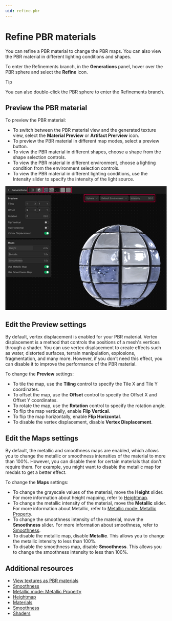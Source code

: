 ```yaml
---
uid: refine-pbr
---
```


# Refine PBR materials

You can refine a PBR material to change the PBR maps. You can also view the PBR material in different lighting conditions and shapes.

To enter the Refinements branch, in the **Generations** panel, hover over the PBR sphere and select the **Refine** icon.

> [!TIP]
> You can also double-click the PBR sphere to enter the Refinements branch.

## Preview the PBR material

To preview the PBR material:

- To switch between the PBR material view and the generated texture view, select the **Material Preview** or **Artifact Prerview** icon.
- To preview the PBR material in different map modes, select a preview button.
- To view the PBR material in different shapes, choose a shape from the shape selection controls.
- To view the PBR material in different environment, choose a lighting condition from the environment selection controls.
- To view the PBR material in different lighting conditions, use the Intensity slider to specify the intensity of the light source.

![PBR maps preview](../images/pbr-preview.png)

## Edit the Preview settings

By default, vertex displacement is enabled for your PBR material. Vertex displacement is a method that controls the positions of a mesh's vertices through a shader. You can use vertex displacement to create effects such as water, distorted surfaces, terrain manipulation, explosions, fragmentation, and many more. However, if you don't need this effect, you can disable it to improve the performance of the PBR material.

To change the **Preview** settings:

- To tile the map, use the **Tiling** control to specify the Tile X and Tile Y coordinates.
- To offset the map, use the **Offset** control to specify the Offset X and Offset Y coordinates.
- To rotate the map, use the **Rotation** control to specify the rotation angle.
- To flip the map vertically, enable **Flip Vertical**.
- To flip the map horizontally, enable **Flip Horizontal**.
- To disable the vertex displacement, disable **Vertex Displacement**.

## Edit the Maps settings

By default, the metallic and smoothness maps are enabled, which allows you to change the metallic or smoothness intensities of the material to more than 100%. However, you can disable them for certain materials that don't require them. For example, you might want to disable the metallic map for medals to get a better effect.

To change the **Maps** settings:

- To change the grayscale values of the material, move the **Height** slider. For more information about height mapping, refer to [Heightmap](https://docs.unity3d.com/Manual/StandardShaderMaterialParameterHeightMap.html).
- To change the metallic intensity of the material, move the **Metallic** slider. For more information about Metallic, refer to [Metallic mode: Metallic Property](https://docs.unity3d.com/Manual/StandardShaderMaterialParameterMetallic.html).
- To change the smoothness intensity of the material, move the **Smoothness** slider. For more information about smoothness, refer to [Smoothness](https://docs.unity3d.com/Manual/StandardShaderMaterialParameterSmoothness.html).
- To disable the metallic map, disable **Metallic**. This allows you to change the metallic intensity to less than 100%.
- To disable the smoothness map, disable **Smoothness**. This allows you to change the smoothness intensity to less than 100%.

## Additional resources

* [View textures as PBR materials ](xref:view-as-pbr)
* [Smoothness](https://docs.unity3d.com/Manual/StandardShaderMaterialParameterSmoothness.html)
* [Metallic mode: Metallic Property](https://docs.unity3d.com/Manual/StandardShaderMaterialParameterMetallic.html)
* [Heightmap](https://docs.unity3d.com/Manual/StandardShaderMaterialParameterHeightMap.html)
* [Materials](https://docs.unity3d.com/Manual/Materials.html)
* [Smoothness](https://docs.unity3d.com/Manual/StandardShaderMaterialParameterSmoothness.html)
* [Shaders](https://docs.unity3d.com/Manual/Shaders.html)

